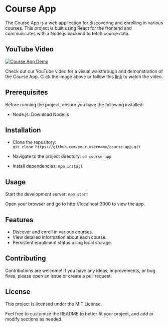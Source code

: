 


# Course App
The Course App is a web application for discovering and enrolling in various courses. This project is built using React for the frontend and communicates with a Node.js backend to fetch course data.


## YouTube Video

[![Course App Demo](https://img.youtube.com/vi/3HE4_BwPuF8/0.jpg)](https://www.youtube.com/watch?v=3HE4_BwPuF8)

Check out our YouTube video for a visual walkthrough and demonstration of the Course App. Click the image above or follow this [link](https://www.youtube.com/watch?v=3HE4_BwPuF8) to watch the video.

## Prerequisites
Before running the project, ensure you have the following installed:

- Node.js: Download Node.js
## Installation
- Clone the repository:  
`git clone https://github.com/your-username/course-app.git`
  
- Navigate to the project directory:
`cd course-app`

- Install dependencies:
`npm install`

## Usage
Start the development server:
`npm start`

Open your browser and go to http://localhost:3000 to view the app.

## Features
- Discover and enroll in various courses.
- View detailed information about each course.
- Persistent enrollment status using local storage.
  

## Contributing
Contributions are welcome! If you have any ideas, improvements, or bug fixes, please open an issue or create a pull request.

## License
This project is licensed under the MIT License.

Feel free to customize the README to better fit your project, and add or modify sections as needed.




